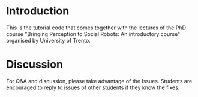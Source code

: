 # Introduction

This is the tutorial code that comes together with the lectures of the PhD course "Bringing Perception to Social Robots: An introductory course" organised by University of Trento.

# Discussion

For Q&A and discussion, please take advantage of the Issues. Students are encouraged to reply to issues of other students if they know the fixes.

